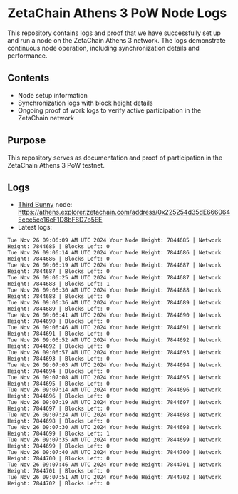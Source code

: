# ZetaChain Athens 3 PoW Node Logs
This repository contains logs and proof that we have successfully set up and run a node on the ZetaChain Athens 3 network. The logs demonstrate continuous node operation, including synchronization details and performance.

## Contents
- Node setup information
- Synchronization logs with block height details
- Ongoing proof of work logs to verify active participation in the ZetaChain network

## Purpose
This repository serves as documentation and proof of participation in the ZetaChain Athens 3 PoW testnet.

## Logs

- [Third Bunny](https://thirdbunny.xyz/) node: https://athens.explorer.zetachain.com/address/0x225254d35dE666064Eccc5ce16eF1D8bF8D7b5EE
- Latest logs:
```
Tue Nov 26 09:06:09 AM UTC 2024 Your Node Height: 7844685 | Network Height: 7844685 | Blocks Left: 0
Tue Nov 26 09:06:14 AM UTC 2024 Your Node Height: 7844686 | Network Height: 7844686 | Blocks Left: 0
Tue Nov 26 09:06:19 AM UTC 2024 Your Node Height: 7844687 | Network Height: 7844687 | Blocks Left: 0
Tue Nov 26 09:06:25 AM UTC 2024 Your Node Height: 7844687 | Network Height: 7844688 | Blocks Left: 1
Tue Nov 26 09:06:30 AM UTC 2024 Your Node Height: 7844688 | Network Height: 7844688 | Blocks Left: 0
Tue Nov 26 09:06:36 AM UTC 2024 Your Node Height: 7844689 | Network Height: 7844689 | Blocks Left: 0
Tue Nov 26 09:06:41 AM UTC 2024 Your Node Height: 7844690 | Network Height: 7844690 | Blocks Left: 0
Tue Nov 26 09:06:46 AM UTC 2024 Your Node Height: 7844691 | Network Height: 7844691 | Blocks Left: 0
Tue Nov 26 09:06:52 AM UTC 2024 Your Node Height: 7844692 | Network Height: 7844692 | Blocks Left: 0
Tue Nov 26 09:06:57 AM UTC 2024 Your Node Height: 7844693 | Network Height: 7844693 | Blocks Left: 0
Tue Nov 26 09:07:03 AM UTC 2024 Your Node Height: 7844694 | Network Height: 7844694 | Blocks Left: 0
Tue Nov 26 09:07:08 AM UTC 2024 Your Node Height: 7844695 | Network Height: 7844695 | Blocks Left: 0
Tue Nov 26 09:07:14 AM UTC 2024 Your Node Height: 7844696 | Network Height: 7844696 | Blocks Left: 0
Tue Nov 26 09:07:19 AM UTC 2024 Your Node Height: 7844697 | Network Height: 7844697 | Blocks Left: 0
Tue Nov 26 09:07:24 AM UTC 2024 Your Node Height: 7844698 | Network Height: 7844698 | Blocks Left: 0
Tue Nov 26 09:07:30 AM UTC 2024 Your Node Height: 7844698 | Network Height: 7844699 | Blocks Left: 1
Tue Nov 26 09:07:35 AM UTC 2024 Your Node Height: 7844699 | Network Height: 7844699 | Blocks Left: 0
Tue Nov 26 09:07:40 AM UTC 2024 Your Node Height: 7844700 | Network Height: 7844700 | Blocks Left: 0
Tue Nov 26 09:07:46 AM UTC 2024 Your Node Height: 7844701 | Network Height: 7844701 | Blocks Left: 0
Tue Nov 26 09:07:51 AM UTC 2024 Your Node Height: 7844702 | Network Height: 7844702 | Blocks Left: 0
```
